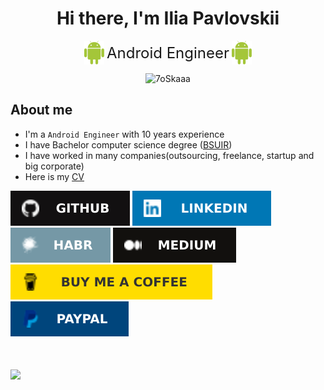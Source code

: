 <h1 align="center">Hi there, I'm Ilia Pavlovskii</h1>
<div align="center">
    <img src="raw/main/images/android.png" style="vertical-align: middle;" width="32"/>
    <span style="vertical-align: middle; font-size: x-large;">Android Engineer</span>
    <img src="raw/main/images/android.png" style="vertical-align: middle;" width="32"/>
</div>


<p align="center"> 
	<img src="https://komarev.com/ghpvc/?username=IlyaPavlovskii&label=Profile%20views&color=0e75b6&style=plastic" alt="7oSkaaa" />
</p>

## About me
- I'm a `Android Engineer` with 10 years experience  
- I have Bachelor computer science degree (<a href="https://www.bsuir.by/en/">BSUIR</a>)
- I have worked in many companies(outsourcing, freelance, startup and big corporate)
- Here is my [CV](/raw/main/IliaPavlovskii-CV.pdf)

[![github](resources/github.svg)](https://github.com/IlyaPavlovskii/)
[![linkedin](resources/linkedin.svg)](https://www.linkedin.com/in/ipavlovskii/)
[![habr](resources/habr.svg)](https://habr.com/ru/users/TranE91/posts/)
[![medium](resources/medium.svg)](https://pavlovskiiilia.medium.com/)
[!["Buy Me A Coffee"](resources/buy_me_a_coffee.svg)](https://www.buymeacoffee.com/ipavlovskii)
[!["PayPal"](resources/paypal.svg)](https://www.paypal.com/paypalme/ipavlovskii)

<h1>
    <a href="">
        <img align="" height='130px' src="https://github-readme-stats.vercel.app/api?username=IlyaPavlovskii&hide_title=true&show_icons=true&include_all_commits=true&line_height=21&bg_color=0,EC6C6C,FFD479,FFFC79,73FA79&theme=graywhite" />
    </a>
</h1>

